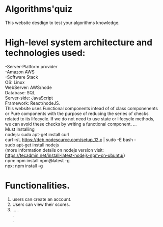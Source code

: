 # Algorithms'quiz
This website desdign to test your algorithms knowledge.

# High-level system architecture and technologies used:
   -Server-Platform provider<br />
      -Amazon AWS<br />
   -Software Stack<br />
      OS:          Linux<br />
      WebServer:   AWS/node<br />
      Database:    SQL<br />
      Server-side: JavaScript<br />
      Framework:   React/nodeJS.<br />
                   This website uses Functional components intead of of class componenents or Pure components with the purpose of reducing the series of checks related to its lifecycle. If we do not need to use state or lifecycle methods, we can avoid these checks by writing a functional component.
      ...<br />
Must Installing<br />
nodejs: sudo apt-get install curl<br />
        curl -sL https://deb.nodesource.com/setup_12.x | sudo -E bash -<br />
        sudo apt-get install nodejs<br />
                                   (more information details on nodejs version visit: https://tecadmin.net/install-latest-nodejs-npm-on-ubuntu/)<br />
npm:    npm install npm@latest -g<br />
npx:    npm install -g<br />

# Functionalities.
1) users can create an account.
2) Users can view their scores.
3) ...
.<br />
.<br />
.<br />
